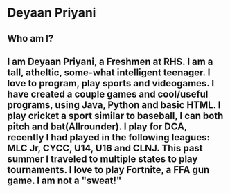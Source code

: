 

# Deyaan Priyani
## Who am I?  

## I am Deyaan Priyani, a Freshmen at RHS. I am a tall, atheltic, some-what intelligent teenager. I love to program, play sports and videogames. I have created a couple games and cool/useful programs, using Java, Python and basic HTML. I play cricket a sport similar to baseball, I can both pitch and bat(Allrounder). I play for DCA, recently I had played in the following leagues: MLC Jr, CYCC, U14, U16 and CLNJ. This past summer I traveled to multiple states to play tournaments. I love to play Fortnite, a FFA gun game. I am not a "sweat!" 

